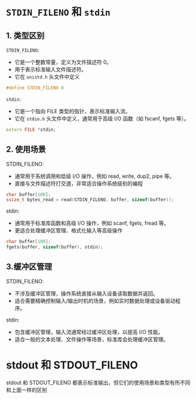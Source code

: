 # `STDIN_FILENO` 和 `stdin`

## 1. 类型区别

`STDIN_FILENO`:
 + 它是一个整数常量，定义为文件描述符 0。
 + 用于表示标准输入文件描述符。
 + 它在 `unistd.h` 头文件中定义
```cpp
#define STDIN_FILENO 0

```

`stdin`:
 + 它是一个指向 FILE 类型的指针，表示标准输入流。
 + 它在 `stdio.h` 头文件中定义，通常用于高级 I/O 函数（如 fscanf, fgets 等）。
  
```cpp
extern FILE *stdin;

```
## 2. 使用场景
STDIN_FILENO:
 + 通常用于系统调用和低级 I/O 操作，例如 read, write, dup2, pipe 等。
 + 直接与文件描述符打交道，非常适合操作系统级别的编程

```cpp
char buffer[100];
ssize_t bytes_read = read(STDIN_FILENO, buffer, sizeof(buffer));

```

stdin:
 + 通常用于标准库函数和高级 I/O 操作，例如 scanf, fgets, fread 等。
 + 更适合处理缓冲区管理、格式化输入等高级操作

```cpp
char buffer[100];
fgets(buffer, sizeof(buffer), stdin);

```
## 3.缓冲区管理
STDIN_FILENO:
 + 不涉及缓冲区管理，操作系统直接从输入设备读取数据并返回。
 + 适合需要精确控制输入/输出时机的场景，例如实时数据处理或设备驱动程序。

stdin:
 + 包含缓冲区管理，输入流通常经过缓冲区处理，以提高 I/O 性能。
 + 适合一般的文本处理、文件操作等场景，标准库会处理缓冲区管理。


# stdout 和 STDOUT_FILENO
stdout 和 STDOUT_FILENO 都表示标准输出，但它们的使用场景和类型有所不同
和上面一样的区别

















